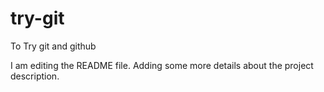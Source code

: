 # try-git
To Try git and github

I am editing the README file. Adding some more details about the project description.

